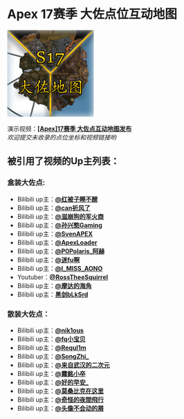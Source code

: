 # **Apex 17赛季 大佐点位互动地图**  

<a href="https://xunfengawa.github.io">
    <img border="0" src="./images/cover.png"
        alt="点击进入S17大佐地图"
        width="200"
        height="200"
    >
</a>

演示视频：[**[Apex]17赛季 大佐点互动地图发布**](https://www.bilibili.com/video/BV1So4y1T7BJ/)  
*欢迎提交未收录的点位坐标和视频链接哟*  
## 被引用了视频的Up主列表：  
### 盒装大佐点:
- Bilibili up主：[**@红被子睡不醒**](https://space.bilibili.com/2682013)  
- Bilibili up主：[**@can祈风了**](https://space.bilibili.com/508941740)  
- Bilibili up主：[**@滋崩狗的军火商**](https://space.bilibili.com/315308990)  
- Bilibili up主：[**@孙兴憨Gaming**](https://space.bilibili.com/30970935)  
- Bilibili up主：[**@SvenAPEX**](https://space.bilibili.com/30790219)  
- Bilibili up主：[**@ApexLoader**](https://space.bilibili.com/177789726)  
- Bilibili up主：[**@P0Polaris_阿赫**](https://space.bilibili.com/12597648)  
- Bilibili up主：[**@迷fu啊**](https://space.bilibili.com/255938263)  
- Bilibili up主：[**@I_MISS_AONO**](https://space.bilibili.com/475671668)  
- Youtuber：[**@RossTheeSquirrel**](https://www.youtube.com/@RossTheeSquirrel)  
- Bilibili up主：[**@摩达的海角**](https://space.bilibili.com/26566241)  
- Bilibili up主：[**黑剑bLkSrd**](https://space.bilibili.com/438598012)  

### 散装大佐点：
- Bilibili up主：[**@nik1ous**](https://space.bilibili.com/1714733409)  
- Bilibili up主：[**@fq小宝贝**](https://space.bilibili.com/398841118)  
- Bilibili up主：[**@RequI1m**](https://space.bilibili.com/294158893)  
- Bilibili up主：[**@SongZhi_**](https://space.bilibili.com/23782838)  
- Bilibili up主：[**@来自武汉的二次元**](https://space.bilibili.com/490299372)  
- Bilibili up主：[**@霧銘小卒**](https://space.bilibili.com/270850510)  
- Bilibili up主：[**@好的早安_**](https://space.bilibili.com/503995481)  
- Bilibili up主：[**@莫桑比克在这里**](https://space.bilibili.com/361380491)  
- Bilibili up主：[**@奇怪的夜間飛行**](https://space.bilibili.com/760067)  
- Bilibili up主：[**@头像不会动的屑**](https://space.bilibili.com/150983209)  
